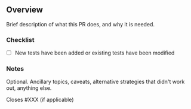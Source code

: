 ## Overview

Brief description of what this PR does, and why it is needed.

### Checklist

- [ ] New tests have been added or existing tests have been modified

### Notes

Optional. Ancillary topics, caveats, alternative strategies that didn't work out, anything else.

Closes #XXX (if applicable)
